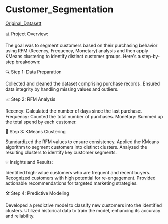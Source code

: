 # Customer_Segmentation
[Original_Datasett](https://www.kaggle.com/code/fabiendaniel/customer-segmentation/input)


📊 Project Overview:

The goal was to segment customers based on their purchasing behavior using RFM (Recency, Frequency, Monetary) analysis and then apply KMeans clustering to identify distinct customer groups. Here's a step-by-step breakdown:

🔍 Step 1: Data Preparation

Collected and cleaned the dataset comprising purchase records.
Ensured data integrity by handling missing values and outliers.

📈 Step 2: RFM Analysis

Recency: Calculated the number of days since the last purchase.
Frequency: Counted the total number of purchases.
Monetary: Summed up the total spend by each customer.

🤖 Step 3: KMeans Clustering

Standardized the RFM values to ensure consistency.
Applied the KMeans algorithm to segment customers into distinct clusters.
Analyzed the resulting clusters to identify key customer segments.

💡 Insights and Results:

Identified high-value customers who are frequent and recent buyers.
Recognized customers with high potential for re-engagement.
Provided actionable recommendations for targeted marketing strategies.

🛠️ Step 4: Predictive Modeling

Developed a predictive model to classify new customers into the identified clusters.
Utilized historical data to train the model, enhancing its accuracy and reliability.
